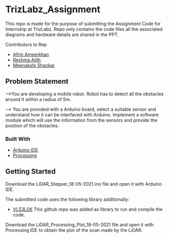 # TrizLabz_Assignment
This repo is made for the purpose of submitting the Assignment Code for Internship at TrizLabz.
Repo only contains the code files all the associated diagrams and hardware details are shared in the PPT.

Contributors to Rep

* [Afrin Ameerkhan]()
* [Reshma Ajith]()
* [Meenakshi Shankar]()


<!-- ABOUT THE PROJECT -->
## Problem Statement

-->You are developing a mobile robot.
Robot has to detect all the obstacles around it within a radius of 5m.

--> You are provided with a Arduino board, select a suitable sensor and understand how it can be interfaced with Arduino. Implement a software module which will use
the information from the sensors and provide the position of the obstacles.


### Built With

* [Arduino IDE](https://www.arduino.cc/en/software/)
* [Processing](https://processing.org/download/)

<!-- GETTING STARTED -->
## Getting Started

Download the LiDAR_Stepper_18-05-2021.ino file and open it with Arduino IDE.

The submitted code uses the following library additionally:
* [VL53L0X](https://github.com/pololu/vl53l0x-arduino)
  This github repo was added as library to run and compile the code.
  
Download the LiDAR_Processing_Plot_18-05-2021 file and open it with Processing IDE to obtain the plot of the scan made by the LiDAR.



